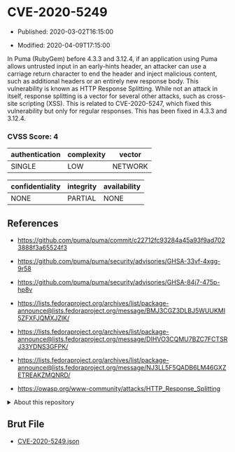 # CVE-2020-5249

- Published: 2020-03-02T16:15:00

- Modified: 2020-04-09T17:15:00

In Puma (RubyGem) before 4.3.3 and 3.12.4, if an application using Puma allows untrusted input in an early-hints header, an attacker can use a carriage return character to end the header and inject malicious content, such as additional headers or an entirely new response body. This vulnerability is known as HTTP Response Splitting. While not an attack in itself, response splitting is a vector for several other attacks, such as cross-site scripting (XSS). This is related to CVE-2020-5247, which fixed this vulnerability but only for regular responses. This has been fixed in 4.3.3 and 3.12.4.

### CVSS Score: **4**

| authentication | complexity | vector |
| --- | --- | --- |
| SINGLE | LOW | NETWORK |

| confidentiality | integrity | availability |
| --- | --- | --- |
| NONE | PARTIAL | NONE |

## References

* https://github.com/puma/puma/commit/c22712fc93284a45a93f9ad7023888f3a65524f3

* https://github.com/puma/puma/security/advisories/GHSA-33vf-4xgg-9r58

* https://github.com/puma/puma/security/advisories/GHSA-84j7-475p-hp8v

* https://lists.fedoraproject.org/archives/list/package-announce@lists.fedoraproject.org/message/BMJ3CGZ3DLBJ5WUUKMI5ZFXFJQMXJZIK/

* https://lists.fedoraproject.org/archives/list/package-announce@lists.fedoraproject.org/message/DIHVO3CQMU7BZC7FCTSRJ33YDNS3GFPK/

* https://lists.fedoraproject.org/archives/list/package-announce@lists.fedoraproject.org/message/NJ3LL5F5QADB6LM46GXZETREAKZMQNRD/

* https://owasp.org/www-community/attacks/HTTP_Response_Splitting

<details>
<summary>About this repository</summary> 

  This repository is part of the project [Live Hack CVE](https://github.com/Live-Hack-CVE). Main website can be found [www.live-hack.org](https://www.live-hack.org) 
  
  Made by [Sn0wAlice](https://github.com/Sn0wAlice) for the people that care about security and need to have a feed of the latest CVEs. Hope you enjoy it, don't forget to star the repo and follow me on [Twitter](https://twitter.com/Sn0wAlice) and [Github](https://github.com/Sn0wAlice). And that is my [personnal website](https://www.alice-snow.me/)

  - [Home Page](https://github.com/Live-Hack-CVE)
  - [Framework](https://github.com/Live-Hack-CVE/cve-framework)
  - [CVE database](https://github.com/Live-Hack-CVE/full_database)
  - [Changelog](https://github.com/Live-Hack-CVE/Changelog)
</details>

## Brut File

* [CVE-2020-5249.json](https://raw.githubusercontent.com/Live-Hack-CVE/full_database/main/cves/2020/CVE-2020-5249.json)

